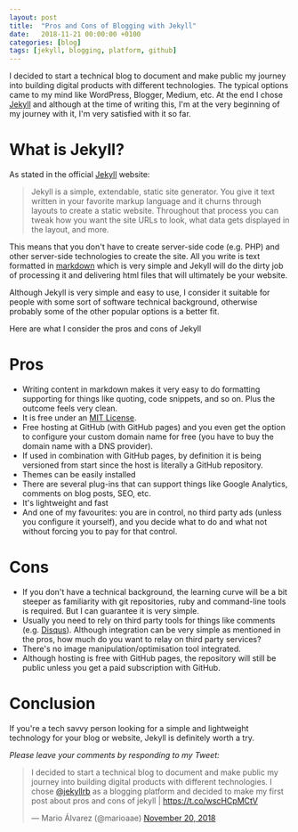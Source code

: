 ```yaml
---
layout: post
title:  "Pros and Cons of Blogging with Jekyll"
date:   2018-11-21 00:00:00 +0100
categories: [blog]
tags: [jekyll, blogging, platform, github]
---
```


I decided to start a technical blog to document and make public my journey into
building digital products with different technologies. The typical options came
to my mind like WordPress, Blogger, Medium, etc. At the end I chose
[Jekyll](https://jekyllrb.com/docs/) and although at the time of writing this,
I'm at the very beginning of my journey with it, I'm very satisfied with it so far.

# What is Jekyll?

As stated in the official [Jekyll](https://jekyllrb.com/docs/) website:

> Jekyll is a simple, extendable, static site generator. You give it text written
in your favorite markup language and it churns through layouts to create a static
website. Throughout that process you can tweak how you want the site URLs to look,
what data gets displayed in the layout, and more.

This means that you don't have to create server-side code (e.g. PHP) and other
server-side technologies to create the site. All you write is text formatted in
[markdown](https://en.wikipedia.org/wiki/Markdown) which is very simple and Jekyll
will do the dirty job of processing it and delivering html files that will
ultimately be your website.

Although Jekyll is very simple and easy to use, I consider it suitable for people
with some sort of software technical background, otherwise probably some of the
other popular options is a better fit.

Here are what I consider the pros and cons of Jekyll

# Pros
- Writing content in markdown makes it very easy to do formatting supporting for
things like quoting, code snippets, and so on. Plus the outcome feels very clean.
- It is free under an [MIT License](https://github.com/jekyll/jekyll/blob/master/LICENSE).
- Free hosting at GitHub (with GitHub pages) and you even get the option to configure
your custom domain name for free (you have to buy the domain name with a DNS provider).
- If used in combination with GitHub pages, by definition it is being versioned
from start since the host is literally a GitHub repository.
- Themes can be easily installed
- There are several plug-ins that can support things like Google Analytics, comments
on blog posts, SEO, etc.
- It's lightweight and fast
- And one of my favourites: you are in control, no third party ads (unless you
configure it yourself), and you decide what to do and what not without forcing
you to pay for that control.

# Cons
- If you don't have a technical background, the learning curve will be a bit steeper
as familiarity with git repositories, ruby and command-line tools is required.
But I can guarantee it is very simple.
- Usually you need to rely on third party tools for things like comments (e.g.
[Disqus](https://disqus.com/)). Although integration can be very simple as
mentioned in the pros, how much do you want to relay on third party services?
- There's no image manipulation/optimisation tool integrated.
- Although hosting is free with GitHub pages, the repository will still be public
unless you get a paid subscription with GitHub.

# Conclusion
If you're a tech savvy person looking for a simple and lightweight technology for
your blog or website, Jekyll is definitely worth a try.

*Please leave your comments by responding to my Tweet:*

<blockquote class="twitter-tweet" data-lang="en">
  <p lang="en" dir="ltr">
    I decided to start a technical blog to document and make public my journey
    into building digital products with different technologies. I chose
    <a href="https://twitter.com/jekyllrb?ref_src=twsrc%5Etfw">@jekyllrb</a>
    as a blogging platform and decided to make my first post about pros and cons
    of jekyll | <a href="https://t.co/wscHCpMCtV">https://t.co/wscHCpMCtV</a>
  </p>&mdash; Mario Álvarez (@marioaae)
  <a href="https://twitter.com/marioaae/status/1065026658439233536?ref_src=twsrc%5Etfw">
    November 20, 2018
  </a>
</blockquote>
<script async src="https://platform.twitter.com/widgets.js" charset="utf-8">
</script>
